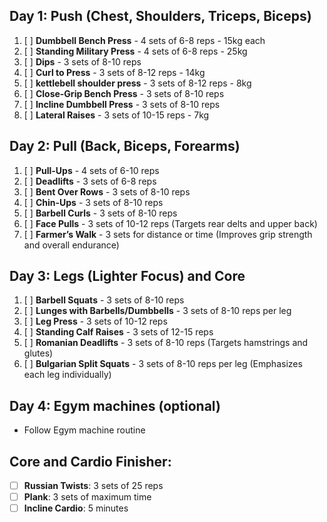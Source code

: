 ## **Day 1: Push (Chest, Shoulders, Triceps, Biceps)**

1. [ ] **Dumbbell Bench Press** - 4 sets of 6-8 reps - 15kg each
2. [ ] **Standing Military Press** - 4 sets of 6-8 reps - 25kg
3. [ ] **Dips** - 3 sets of 8-10 reps
4. [ ] **Curl to Press** - 3 sets of 8-12 reps - 14kg
5. [ ] **kettlebell shoulder press** - 3 sets of 8-12 reps - 8kg
6. [ ] **Close-Grip Bench Press** - 3 sets of 8-10 reps
8. [ ] **Incline Dumbbell Press** - 3 sets of 8-10 reps
9. [ ] **Lateral Raises** - 3 sets of 10-15 reps - 7kg
## **Day 2: Pull (Back, Biceps, Forearms)**

1. [ ] **Pull-Ups** - 4 sets of 6-10 reps
2. [ ] **Deadlifts** - 3 sets of 6-8 reps
3. [ ] **Bent Over Rows** - 3 sets of 8-10 reps
4. [ ] **Chin-Ups** - 3 sets of 8-10 reps
5. [ ] **Barbell Curls** - 3 sets of 8-10 reps
6. [ ] **Face Pulls** - 3 sets of 10-12 reps (Targets rear delts and upper back)
7. [ ] **Farmer’s Walk** - 3 sets for distance or time (Improves grip strength and overall endurance)
## **Day 3: Legs (Lighter Focus) and Core**

1. [ ] **Barbell Squats** - 3 sets of 8-10 reps
2. [ ] **Lunges with Barbells/Dumbbells** - 3 sets of 8-10 reps per leg
3. [ ] **Leg Press** - 3 sets of 10-12 reps
4. [ ] **Standing Calf Raises** - 3 sets of 12-15 reps
5. [ ] **Romanian Deadlifts** - 3 sets of 8-10 reps (Targets hamstrings and glutes)
6. [ ] **Bulgarian Split Squats** - 3 sets of 8-10 reps per leg (Emphasizes each leg individually)
## Day 4: Egym machines (optional)

- Follow Egym machine routine
## **Core and Cardio Finisher**:

- [ ] **Russian Twists**: 3 sets of 25 reps
- [ ] **Plank**: 3 sets of maximum time
- [ ] **Incline Cardio**: 5 minutes